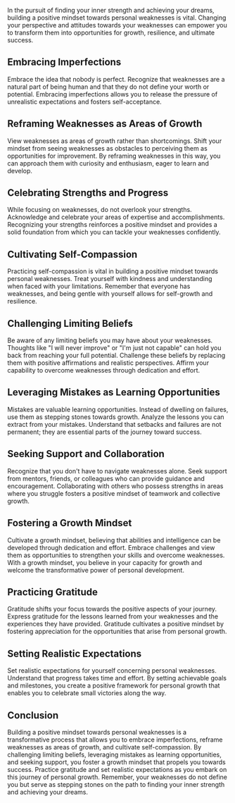 
In the pursuit of finding your inner strength and achieving your dreams, building a positive mindset towards personal weaknesses is vital. Changing your perspective and attitudes towards your weaknesses can empower you to transform them into opportunities for growth, resilience, and ultimate success.

## Embracing Imperfections

Embrace the idea that nobody is perfect. Recognize that weaknesses are a natural part of being human and that they do not define your worth or potential. Embracing imperfections allows you to release the pressure of unrealistic expectations and fosters self-acceptance.

## Reframing Weaknesses as Areas of Growth

View weaknesses as areas of growth rather than shortcomings. Shift your mindset from seeing weaknesses as obstacles to perceiving them as opportunities for improvement. By reframing weaknesses in this way, you can approach them with curiosity and enthusiasm, eager to learn and develop.

## Celebrating Strengths and Progress

While focusing on weaknesses, do not overlook your strengths. Acknowledge and celebrate your areas of expertise and accomplishments. Recognizing your strengths reinforces a positive mindset and provides a solid foundation from which you can tackle your weaknesses confidently.

## Cultivating Self-Compassion

Practicing self-compassion is vital in building a positive mindset towards personal weaknesses. Treat yourself with kindness and understanding when faced with your limitations. Remember that everyone has weaknesses, and being gentle with yourself allows for self-growth and resilience.

## Challenging Limiting Beliefs

Be aware of any limiting beliefs you may have about your weaknesses. Thoughts like "I will never improve" or "I'm just not capable" can hold you back from reaching your full potential. Challenge these beliefs by replacing them with positive affirmations and realistic perspectives. Affirm your capability to overcome weaknesses through dedication and effort.

## Leveraging Mistakes as Learning Opportunities

Mistakes are valuable learning opportunities. Instead of dwelling on failures, use them as stepping stones towards growth. Analyze the lessons you can extract from your mistakes. Understand that setbacks and failures are not permanent; they are essential parts of the journey toward success.

## Seeking Support and Collaboration

Recognize that you don't have to navigate weaknesses alone. Seek support from mentors, friends, or colleagues who can provide guidance and encouragement. Collaborating with others who possess strengths in areas where you struggle fosters a positive mindset of teamwork and collective growth.

## Fostering a Growth Mindset

Cultivate a growth mindset, believing that abilities and intelligence can be developed through dedication and effort. Embrace challenges and view them as opportunities to strengthen your skills and overcome weaknesses. With a growth mindset, you believe in your capacity for growth and welcome the transformative power of personal development.

## Practicing Gratitude

Gratitude shifts your focus towards the positive aspects of your journey. Express gratitude for the lessons learned from your weaknesses and the experiences they have provided. Gratitude cultivates a positive mindset by fostering appreciation for the opportunities that arise from personal growth.

## Setting Realistic Expectations

Set realistic expectations for yourself concerning personal weaknesses. Understand that progress takes time and effort. By setting achievable goals and milestones, you create a positive framework for personal growth that enables you to celebrate small victories along the way.

## Conclusion

Building a positive mindset towards personal weaknesses is a transformative process that allows you to embrace imperfections, reframe weaknesses as areas of growth, and cultivate self-compassion. By challenging limiting beliefs, leveraging mistakes as learning opportunities, and seeking support, you foster a growth mindset that propels you towards success. Practice gratitude and set realistic expectations as you embark on this journey of personal growth. Remember, your weaknesses do not define you but serve as stepping stones on the path to finding your inner strength and achieving your dreams.
